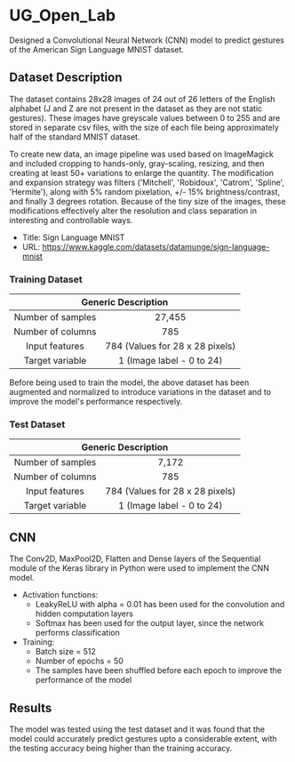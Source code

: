 # UG_Open_Lab
Designed a Convolutional Neural Network (CNN) model to predict gestures of the American Sign Language MNIST dataset.

## Dataset Description
The dataset contains 28x28 images of 24 out of 26 letters of the English alphabet (J and Z are not present in the dataset as they are not static gestures). These images have greyscale values between 0 to 255 and are stored in separate csv files, with the size of each file being approximately half of the standard MNIST dataset.

To create new data, an image pipeline was used based on ImageMagick and included cropping to hands-only, gray-scaling, resizing, and then creating at least 50+ variations to enlarge the quantity. The modification and expansion strategy was filters ('Mitchell', 'Robidoux', 'Catrom', 'Spline', 'Hermite'), along with 5% random pixelation, +/- 15% brightness/contrast, and finally 3 degrees rotation. Because of the tiny size of the images, these modifications effectively alter the resolution and class separation in interesting and controllable ways.
* Title: Sign Language MNIST
* URL: https://www.kaggle.com/datasets/datamunge/sign-language-mnist

### Training Dataset
<table>
<thead>
  <tr>
    <th align="center" colspan="2">Generic Description</th>
  </tr>
</thead>
<tbody>
  <tr>
    <td align="center">Number of samples</td>
    <td align="center">27,455</td>
  </tr>
  <tr>
    <td align="center">Number of columns</td>
    <td align="center">785</td>
  </tr>
  <tr>
    <td align="center">Input features</td>
    <td align="center">784 (Values for 28 x 28 pixels)</td>
  </tr>
  <tr>
    <td align="center">Target variable</td>
    <td align="center">1 (Image label - 0 to 24)</td>
  </tr>
</tbody>
</table>

Before being used to train the model, the above dataset has been augmented and normalized to introduce variations in the dataset and to improve the model's performance respectively.

### Test Dataset
<table>
<thead>
  <tr>
    <th align="center" colspan="2">Generic Description</th>
  </tr>
</thead>
<tbody>
  <tr>
    <td align="center">Number of samples</td>
    <td align="center">7,172</td>
  </tr>
  <tr>
    <td align="center">Number of columns</td>
    <td align="center">785</td>
  </tr>
  <tr>
    <td align="center">Input features</td>
    <td align="center">784 (Values for 28 x 28 pixels)</td>
  </tr>
  <tr>
    <td align="center">Target variable</td>
    <td align="center">1 (Image label - 0 to 24)</td>
  </tr>
</tbody>
</table>

## CNN
The Conv2D, MaxPool2D, Flatten and Dense layers of the Sequential module of the Keras library in Python were used to implement the CNN model.
* Activation functions:
  *  LeakyReLU with alpha = 0.01 has been used for the convolution and hidden computation layers
  *  Softmax has been used for the output layer, since the network performs classification
* Training:
  * Batch size = 512
  * Number of epochs = 50
  * The samples have been shuffled before each epoch to improve the performance of the model

## Results
The model was tested using the test dataset and it was found that the model could accurately predict gestures upto a considerable extent, with the testing accuracy being higher than the training accuracy.
